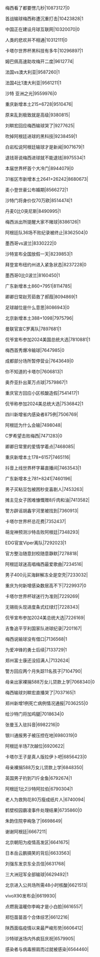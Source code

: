 梅西看了都要愣几秒|10873127|0

首战输球梅西称遭沉重打击|10423828|1

中国正在建设月球互联网|10320070|0

人类的悲欢并不相通|10312111|0

卡塔尔世界杯黑科技有多牛|10296897|1

姆巴佩高速助攻梅开二度|9612774|

法国vs澳大利亚|9587260|1

法国4比1澳大利亚|9561211|1

沙特 亚洲之光|9559976|0

重庆新增本土215+6728|9510476|

原来乱到极致就是高级|9380815|

刘畊宏回应梅西输球哭了|9277625|

吹掉阿根廷进球的黑科技|9238459|1

白岩松说阿根廷输球才是新闻|9071679|1

退钱哥说梅西进球就不能退钱|8975534|1

本届世界杯首个大冷门|8944079|0

31省区市新增本土2641+26242|8680673|

麦小登世豪公布婚期|8566272|1

沙特门将身价仅70万欧|8514474|1

丹麦0比0突尼斯|8490995|1

梅西派出所提醒大家不赌球|8386126|1

阿根廷队36场不败纪录被终止|8362504|0

墨西哥vs波兰|8330222|0

沙特宣布全国放假一天|8239853|1

拜登宣布纽约州进入紧急状态|8237228|0

墨西哥0比0波兰|8160450|1

广东新增本土860+7951|8114785|

卿卿日常赵芳茹救了郝葭|8094869|1

足球越位是什么意思|8086943|0

北京新增本土388+1098|7975796|

曼联官宣C罗离队|7897681|1

侃爷宣布参加2024美国总统大选|7810881|1

梅西首秀爆冷输球|7647985|0

成都部分场所暂停营业|7643649|0

你不知道的卡塔尔|7606813|1

奥乔亚扑出莱万点球|7579867|1

重庆官方回应小区核酸造假|7541417|1

侃爷称参加2024美总统大选|7536842|1

四川新增省内感染者875例|7506769|

阿根廷为什么会输|7498048|

C罗希望击败梅西|7471283|0

卿卿日常里的爱情学着点|7468085|

重庆新增本土178+6157|7465116|

抖音上线世界杯字幕直播间|7463543|1

广东新增本土781+8241|7460196|

男子买粘豆包被困秒变喜剧人|7453263|

摊主见女子困难慷慨赠8斤肉和油|7413582|

警方辟谣胡鑫宇河里被找到|7360913|

卡塔尔世界杯总花费|7352437|

萌宠神预测沙特击败阿根廷|7348293|

EDG官宣Viper离队|7292023|1

官方整治随意封校随意静默|7278818|

阿根廷球迷高唱梅西最爱歌曲|7234516|

男子400元买海鲜解冻全是空壳|7233032|

重庆为何新增感染数居高不下|7229937|0

卡塔尔世界杯球迷行为准则|7229269|

无锡街头现进度条式红绿灯|7228343|

侃爷宣布参加2024美总统大选|7226169|

吉鲁追平亨利国家队进球纪录|7201167|

梅西说输球没有借口|7136568|1

为爱冲锋的勇士后续|7133729|1

郑州富士康还没招满人|7132624|

警方回应两个月失踪11名孩子|7104790|

母亲出家裸捐588万女儿贷款上学|7068340|0

梅西输球刘畊宏直播哭了|7037165|1

郑州新增1例死亡病例情况通报|7036255|0

给沙特门将加鸡腿|7018634|0

张曼玉入驻抖音|6982216|0

银川通报男子被压控在地|6980319|0

阿根廷半场7次越位|6920622|

卡塔尔王子是真人版拉伊卜吧|6856423|0

母亲裸捐588万女儿贷款上学|6848350|

英国男子钓到71斤金鱼|6792674|1

阿根廷1比2沙特阿拉伯|6790304|1

老人为救狗花80万瘦成纸片人|6740094|

鹤壁校园霸凌事件处理结果|6735860|0

朱韵住院李峋急了|6698649|

谢谢阿根廷|6667211|

北京朝阳为疫情高发区|6641675|

日本岳云鹏搞笑的背后|6633563|

刘强东发京东全员信|6631768|

三大洲冠军全部输球|6629492|1

北京进入公共场所需48小时核酸|6621513|

vivoX90发布会|6619930|

点燃我温暖你李峋才是小白脸|6616557|

郑恺苗苗首个合体综艺|6612216|

陕西面临疫情以来最严峻形势|6606412|

沙特球迷场内外疯狂庆祝|6579905|

感染者与病毒擦肩而过就被感染|6564460|

